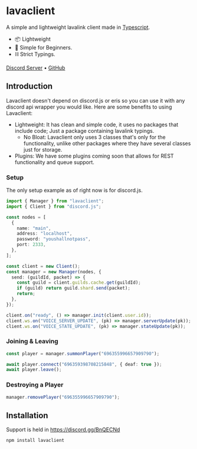 # lavaclient

A simple and lightweight lavalink client made in [Typescript](https://www.typescriptlang.org/).

- 📦 Lightweight
- 🔰 Simple for Beginners.
- ⛓ Strict Typings.

[Discord Server](https://discord.gg/BnQECNd) • [GitHub](https://github.com/kyflx/lavaclient)

## Introduction

Lavaclient doesn't depend on discord.js or eris so you can use it with any discord api wrapper you would like.
Here are some benefits to using Lavaclient:

- Lightweight: It has clean and simple code, it uses no packages that include code; Just a package containing lavalink typings.
  - No Bloat: Lavaclient only uses 3 classes that's only for the functionality, unlike other packages where they have several classes just for storage.
- Plugins: We have some plugins coming soon that allows for REST functionality and queue support.

### Setup

The only setup example as of right now is for discord.js.

```ts
import { Manager } from "lavaclient";
import { Client } from "discord.js";

const nodes = [
  {
    name: "main",
    address: "localhost",
    password: "youshallnotpass",
    port: 2333,
  },
];

const client = new Client();
const manager = new Manager(nodes, {
  send: (guildId, packet) => {
    const guild = client.guilds.cache.get(guildId);
    if (guild) return guild.shard.send(packet);
    return;
  },
});

client.on("ready", () => manager.init(client.user.id));
client.ws.on("VOICE_SERVER_UPDATE", (pk) => manager.serverUpdate(pk));
client.ws.on("VOICE_STATE_UPDATE", (pk) => manager.stateUpdate(pk));
```

### Joining & Leaving

```ts
const player = manager.summonPlayer("696355996657909790");

await player.connect("696359398708215848", { deaf: true });
await player.leave();
```

### Destroying a Player

```ts
manager.removePlayer("696355996657909790");
```

## Installation

Support is held in <https://discord.gg/BnQECNd>

```bash
npm install lavaclient
```
